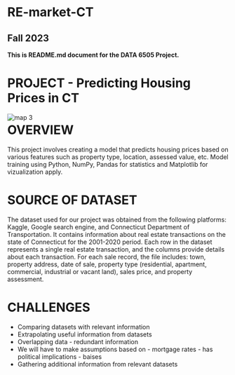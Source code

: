 # RE-market-CT
## Fall 2023    
__This is README.md document for the DATA 6505 Project.__ 

# PROJECT - Predicting Housing Prices in CT

<img src="https://github.com/alenak2610/RE-market-CT/master/Screenshot 2023-12-09 161908.png"
     alt="map 3"
     style="float: left; margin-right: 10px;" />

# OVERVIEW

This project involves creating a model that predicts housing prices based on various features such as property type, location, assessed value, etc. 
Model training using Python, NumPy, Pandas for statistics and Matplotlib for vizualization apply. 

# SOURCE OF DATASET

The dataset used for our project was obtained from the following platforms: Kaggle, Google search engine, and Connecticut Department of Transportation. It contains information about real estate transactions on the state of Connecticut for the 2001-2020 period. Each row in the dataset represents a single real estate transaction, and the columns provide details about each transaction. For each sale record, the file includes: town, property address, date of sale, property type (residential, apartment, commercial, industrial or vacant land), sales price, and property assessment.

# CHALLENGES

- Comparing datasets with relevant information
- Extrapolating useful information from datasets
- Overlapping data - redundant information
- We will have to make assumptions based on - mortgage rates - has political implications - baises 
- Gathering additional information from relevant datasets 
